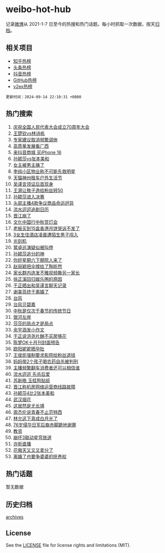 # weibo-hot-hub

记录[微博](https://www.weibo.com)从 2021-1-7 日至今的热搜和热门话题。每小时抓取一次数据，按天[归档](archives)。

## 相关项目

- [知乎热榜](https://github.com/lonnyzhang423/zhihu-hot-hub)
- [头条热榜](https://github.com/lonnyzhang423/toutiao-hot-hub)
- [抖音热榜](https://github.com/lonnyzhang423/douyin-hot-hub)
- [GitHub热榜](https://github.com/lonnyzhang423/github-hot-hub)
- [v2ex热榜](https://github.com/lonnyzhang423/v2ex-hot-hub)


`更新时间：2024-09-14 22:10:31 +0800`

## 热门搜索

1. [庆祝全国人民代表大会成立70周年大会](https://m.weibo.cn/search?containerid=100103type%3D1%26t%3D10%26q%3D%23%E5%BA%86%E7%A5%9D%E5%85%A8%E5%9B%BD%E4%BA%BA%E6%B0%91%E4%BB%A3%E8%A1%A8%E5%A4%A7%E4%BC%9A%E6%88%90%E7%AB%8B70%E5%91%A8%E5%B9%B4%E5%A4%A7%E4%BC%9A%23&stream_entry_id=51&isnewpage=1&extparam=seat%3D1%26cate%3D10103%26pos%3D0%26q%3D%2523%25E5%25BA%2586%25E7%25A5%259D%25E5%2585%25A8%25E5%259B%25BD%25E4%25BA%25BA%25E6%25B0%2591%25E4%25BB%25A3%25E8%25A1%25A8%25E5%25A4%25A7%25E4%25BC%259A%25E6%2588%2590%25E7%25AB%258B70%25E5%2591%25A8%25E5%25B9%25B4%25E5%25A4%25A7%25E4%25BC%259A%2523%26dgr%3D0%26stream_entry_id%3D51%26c_type%3D51%26filter_type%3Drealtimehot%26display_time%3D1726323029%26pre_seqid%3D17263230298460123630812)
1. [王楚钦vs林诗栋](https://m.weibo.cn/search?containerid=100103type%3D1%26t%3D10%26q%3D%E7%8E%8B%E6%A5%9A%E9%92%A6vs%E6%9E%97%E8%AF%97%E6%A0%8B&stream_entry_id=31&isnewpage=1&extparam=seat%3D1%26band_rank%3D1%26q%3D%25E7%258E%258B%25E6%25A5%259A%25E9%2592%25A6vs%25E6%259E%2597%25E8%25AF%2597%25E6%25A0%258B%26filter_type%3Drealtimehot%26c_type%3D31%26cate%3D5001%26pos%3D0%26realpos%3D1%26flag%3D1%26stream_entry_id%3D31%26lcate%3D5001%26dgr%3D0%26display_time%3D1726323029%26pre_seqid%3D17263230298460123630812)
1. [专家建议取消频繁调休](https://m.weibo.cn/search?containerid=100103type%3D1%26t%3D10%26q%3D%23%E4%B8%93%E5%AE%B6%E5%BB%BA%E8%AE%AE%E5%8F%96%E6%B6%88%E9%A2%91%E7%B9%81%E8%B0%83%E4%BC%91%23&stream_entry_id=31&isnewpage=1&extparam=seat%3D1%26band_rank%3D2%26q%3D%2523%25E4%25B8%2593%25E5%25AE%25B6%25E5%25BB%25BA%25E8%25AE%25AE%25E5%258F%2596%25E6%25B6%2588%25E9%25A2%2591%25E7%25B9%2581%25E8%25B0%2583%25E4%25BC%2591%2523%26filter_type%3Drealtimehot%26c_type%3D31%26cate%3D5001%26pos%3D1%26realpos%3D2%26flag%3D2%26stream_entry_id%3D31%26lcate%3D5001%26dgr%3D0%26display_time%3D1726323029%26pre_seqid%3D17263230298460123630812)
1. [高质量发展看广西](https://m.weibo.cn/search?containerid=100103type%3D1%26t%3D10%26q%3D%23%E9%AB%98%E8%B4%A8%E9%87%8F%E5%8F%91%E5%B1%95%E7%9C%8B%E5%B9%BF%E8%A5%BF%23&stream_entry_id=31&isnewpage=1&extparam=seat%3D1%26band_rank%3D3%26q%3D%2523%25E9%25AB%2598%25E8%25B4%25A8%25E9%2587%258F%25E5%258F%2591%25E5%25B1%2595%25E7%259C%258B%25E5%25B9%25BF%25E8%25A5%25BF%2523%26filter_type%3Drealtimehot%26c_type%3D31%26cate%3D5001%26pos%3D2%26realpos%3D3%26flag%3D1%26stream_entry_id%3D31%26lcate%3D5001%26dgr%3D0%26display_time%3D1726323029%26pre_seqid%3D17263230298460123630812)
1. [来抖音商城 买iPhone 16](https://m.weibo.cn/search?containerid=100103type%3D1%26t%3D10%26q%3D%23%E6%9D%A5%E6%8A%96%E9%9F%B3%E5%95%86%E5%9F%8E+%E4%B9%B0iPhone+16%23&stream_entry_id=31&isnewpage=1&extparam=seat%3D1%26topic_ad%3D1%26band_rank%3D4%26q%3D%2523%25E6%259D%25A5%25E6%258A%2596%25E9%259F%25B3%25E5%2595%2586%25E5%259F%258E%2520%25E4%25B9%25B0iPhone%252016%2523%26is_ad_pos%3D1%26adid%3D254980%26cate%3D5001%26pos%3D3%26filter_type%3Drealtimehot%26c_type%3D31%26stream_entry_id%3D31%26lcate%3D5001%26dgr%3D0%26display_time%3D1726323029%26pre_seqid%3D17263230298460123630812)
1. [孙颖莎vs张本美和](https://m.weibo.cn/search?containerid=100103type%3D1%26t%3D10%26q%3D%E5%AD%99%E9%A2%96%E8%8E%8Evs%E5%BC%A0%E6%9C%AC%E7%BE%8E%E5%92%8C&stream_entry_id=31&isnewpage=1&extparam=seat%3D1%26band_rank%3D4%26q%3D%25E5%25AD%2599%25E9%25A2%2596%25E8%258E%258Evs%25E5%25BC%25A0%25E6%259C%25AC%25E7%25BE%258E%25E5%2592%258C%26filter_type%3Drealtimehot%26c_type%3D31%26cate%3D5001%26pos%3D4%26realpos%3D4%26flag%3D2%26stream_entry_id%3D31%26lcate%3D5001%26dgr%3D0%26display_time%3D1726323029%26pre_seqid%3D17263230298460123630812)
1. [女主被男主捅了](https://m.weibo.cn/search?containerid=100103type%3D1%26t%3D10%26q%3D%E5%A5%B3%E4%B8%BB%E8%A2%AB%E7%94%B7%E4%B8%BB%E6%8D%85%E4%BA%86&stream_entry_id=31&isnewpage=1&extparam=seat%3D1%26band_rank%3D5%26q%3D%25E5%25A5%25B3%25E4%25B8%25BB%25E8%25A2%25AB%25E7%2594%25B7%25E4%25B8%25BB%25E6%258D%2585%25E4%25BA%2586%26filter_type%3Drealtimehot%26c_type%3D31%26cate%3D5001%26pos%3D5%26realpos%3D5%26flag%3D1%26stream_entry_id%3D31%26lcate%3D5001%26dgr%3D0%26display_time%3D1726323029%26pre_seqid%3D17263230298460123630812)
1. [李纯小区物业称不可能先救明星](https://m.weibo.cn/search?containerid=100103type%3D1%26t%3D10%26q%3D%23%E6%9D%8E%E7%BA%AF%E5%B0%8F%E5%8C%BA%E7%89%A9%E4%B8%9A%E7%A7%B0%E4%B8%8D%E5%8F%AF%E8%83%BD%E5%85%88%E6%95%91%E6%98%8E%E6%98%9F%23&stream_entry_id=31&isnewpage=1&extparam=seat%3D1%26band_rank%3D6%26q%3D%2523%25E6%259D%258E%25E7%25BA%25AF%25E5%25B0%258F%25E5%258C%25BA%25E7%2589%25A9%25E4%25B8%259A%25E7%25A7%25B0%25E4%25B8%258D%25E5%258F%25AF%25E8%2583%25BD%25E5%2585%2588%25E6%2595%2591%25E6%2598%258E%25E6%2598%259F%2523%26filter_type%3Drealtimehot%26c_type%3D31%26cate%3D5001%26pos%3D6%26realpos%3D6%26flag%3D2%26stream_entry_id%3D31%26lcate%3D5001%26dgr%3D0%26display_time%3D1726323029%26pre_seqid%3D17263230298460123630812)
1. [天猫神州租车户外生活节](https://m.weibo.cn/search?containerid=100103type%3D1%26t%3D10%26q%3D%23%E5%A4%A9%E7%8C%AB%E7%A5%9E%E5%B7%9E%E7%A7%9F%E8%BD%A6%E6%88%B7%E5%A4%96%E7%94%9F%E6%B4%BB%E8%8A%82%23&stream_entry_id=31&isnewpage=1&extparam=seat%3D1%26topic_ad%3D1%26band_rank%3D7%26q%3D%2523%25E5%25A4%25A9%25E7%258C%25AB%25E7%25A5%259E%25E5%25B7%259E%25E7%25A7%259F%25E8%25BD%25A6%25E6%2588%25B7%25E5%25A4%2596%25E7%2594%259F%25E6%25B4%25BB%25E8%258A%2582%2523%26is_ad_pos%3D1%26adid%3D255246%26cate%3D5001%26pos%3D7%26filter_type%3Drealtimehot%26c_type%3D31%26stream_entry_id%3D31%26lcate%3D5001%26dgr%3D0%26display_time%3D1726323029%26pre_seqid%3D17263230298460123630812)
1. [吴谨言领证后首现身](https://m.weibo.cn/search?containerid=100103type%3D1%26t%3D10%26q%3D%23%E5%90%B4%E8%B0%A8%E8%A8%80%E9%A2%86%E8%AF%81%E5%90%8E%E9%A6%96%E7%8E%B0%E8%BA%AB%23&stream_entry_id=31&isnewpage=1&extparam=seat%3D1%26band_rank%3D7%26q%3D%2523%25E5%2590%25B4%25E8%25B0%25A8%25E8%25A8%2580%25E9%25A2%2586%25E8%25AF%2581%25E5%2590%258E%25E9%25A6%2596%25E7%258E%25B0%25E8%25BA%25AB%2523%26filter_type%3Drealtimehot%26c_type%3D31%26cate%3D5001%26pos%3D8%26realpos%3D7%26flag%3D1%26stream_entry_id%3D31%26lcate%3D5001%26dgr%3D0%26display_time%3D1726323029%26pre_seqid%3D17263230298460123630812)
1. [王源让敖子逸给粉丝转50](https://m.weibo.cn/search?containerid=100103type%3D1%26t%3D10%26q%3D%23%E7%8E%8B%E6%BA%90%E8%AE%A9%E6%95%96%E5%AD%90%E9%80%B8%E7%BB%99%E7%B2%89%E4%B8%9D%E8%BD%AC50%23&stream_entry_id=31&isnewpage=1&extparam=seat%3D1%26band_rank%3D8%26q%3D%2523%25E7%258E%258B%25E6%25BA%2590%25E8%25AE%25A9%25E6%2595%2596%25E5%25AD%2590%25E9%2580%25B8%25E7%25BB%2599%25E7%25B2%2589%25E4%25B8%259D%25E8%25BD%25AC50%2523%26filter_type%3Drealtimehot%26c_type%3D31%26cate%3D5001%26pos%3D9%26realpos%3D8%26flag%3D1%26stream_entry_id%3D31%26lcate%3D5001%26dgr%3D0%26display_time%3D1726323029%26pre_seqid%3D17263230298460123630812)
1. [孙颖莎进入决赛](https://m.weibo.cn/search?containerid=100103type%3D1%26t%3D10%26q%3D%23%E5%AD%99%E9%A2%96%E8%8E%8E%E8%BF%9B%E5%85%A5%E5%86%B3%E8%B5%9B%23&stream_entry_id=31&isnewpage=1&extparam=seat%3D1%26band_rank%3D9%26q%3D%2523%25E5%25AD%2599%25E9%25A2%2596%25E8%258E%258E%25E8%25BF%259B%25E5%2585%25A5%25E5%2586%25B3%25E8%25B5%259B%2523%26filter_type%3Drealtimehot%26c_type%3D31%26cate%3D5001%26pos%3D10%26realpos%3D9%26flag%3D1%26stream_entry_id%3D31%26lcate%3D5001%26dgr%3D0%26display_time%3D1726323029%26pre_seqid%3D17263230298460123630812)
1. [头部主播4款争议商品命运迥异](https://m.weibo.cn/search?containerid=100103type%3D1%26t%3D10%26q%3D%23%E5%A4%B4%E9%83%A8%E4%B8%BB%E6%92%AD4%E6%AC%BE%E4%BA%89%E8%AE%AE%E5%95%86%E5%93%81%E5%91%BD%E8%BF%90%E8%BF%A5%E5%BC%82%23&stream_entry_id=31&isnewpage=1&extparam=seat%3D1%26band_rank%3D10%26q%3D%2523%25E5%25A4%25B4%25E9%2583%25A8%25E4%25B8%25BB%25E6%2592%25AD4%25E6%25AC%25BE%25E4%25BA%2589%25E8%25AE%25AE%25E5%2595%2586%25E5%2593%2581%25E5%2591%25BD%25E8%25BF%2590%25E8%25BF%25A5%25E5%25BC%2582%2523%26filter_type%3Drealtimehot%26c_type%3D31%26cate%3D5001%26pos%3D11%26realpos%3D10%26flag%3D1%26stream_entry_id%3D31%26lcate%3D5001%26dgr%3D0%26display_time%3D1726323029%26pre_seqid%3D17263230298460123630812)
1. [流水迢迢追剧日历](https://m.weibo.cn/search?containerid=100103type%3D1%26t%3D10%26q%3D%23%E6%B5%81%E6%B0%B4%E8%BF%A2%E8%BF%A2%E8%BF%BD%E5%89%A7%E6%97%A5%E5%8E%86%23&stream_entry_id=31&isnewpage=1&extparam=seat%3D1%26band_rank%3D11%26q%3D%2523%25E6%25B5%2581%25E6%25B0%25B4%25E8%25BF%25A2%25E8%25BF%25A2%25E8%25BF%25BD%25E5%2589%25A7%25E6%2597%25A5%25E5%258E%2586%2523%26filter_type%3Drealtimehot%26c_type%3D31%26cate%3D5001%26pos%3D12%26realpos%3D11%26flag%3D1%26stream_entry_id%3D31%26lcate%3D5001%26dgr%3D0%26display_time%3D1726323029%26pre_seqid%3D17263230298460123630812)
1. [晋江崩了](https://m.weibo.cn/search?containerid=100103type%3D1%26t%3D10%26q%3D%E6%99%8B%E6%B1%9F%E5%B4%A9%E4%BA%86&stream_entry_id=31&isnewpage=1&extparam=seat%3D1%26band_rank%3D12%26q%3D%25E6%2599%258B%25E6%25B1%259F%25E5%25B4%25A9%25E4%25BA%2586%26filter_type%3Drealtimehot%26c_type%3D31%26cate%3D5001%26pos%3D13%26realpos%3D12%26flag%3D0%26stream_entry_id%3D31%26lcate%3D5001%26dgr%3D0%26display_time%3D1726323029%26pre_seqid%3D17263230298460123630812)
1. [文化中国行中秋赏灯会](https://m.weibo.cn/search?containerid=100103type%3D1%26t%3D10%26q%3D%23%E6%96%87%E5%8C%96%E4%B8%AD%E5%9B%BD%E8%A1%8C%E4%B8%AD%E7%A7%8B%E8%B5%8F%E7%81%AF%E4%BC%9A%23&stream_entry_id=31&isnewpage=1&extparam=seat%3D1%26band_rank%3D13%26q%3D%2523%25E6%2596%2587%25E5%258C%2596%25E4%25B8%25AD%25E5%259B%25BD%25E8%25A1%258C%25E4%25B8%25AD%25E7%25A7%258B%25E8%25B5%258F%25E7%2581%25AF%25E4%25BC%259A%2523%26filter_type%3Drealtimehot%26c_type%3D31%26cate%3D5001%26pos%3D14%26realpos%3D13%26flag%3D1%26stream_entry_id%3D31%26lcate%3D5001%26dgr%3D0%26display_time%3D1726323029%26pre_seqid%3D17263230298460123630812)
1. [老板买到15盒香港月饼哭诉不发了](https://m.weibo.cn/search?containerid=100103type%3D1%26t%3D10%26q%3D%23%E8%80%81%E6%9D%BF%E4%B9%B0%E5%88%B015%E7%9B%92%E9%A6%99%E6%B8%AF%E6%9C%88%E9%A5%BC%E5%93%AD%E8%AF%89%E4%B8%8D%E5%8F%91%E4%BA%86%23&stream_entry_id=31&isnewpage=1&extparam=seat%3D1%26band_rank%3D14%26q%3D%2523%25E8%2580%2581%25E6%259D%25BF%25E4%25B9%25B0%25E5%2588%25B015%25E7%259B%2592%25E9%25A6%2599%25E6%25B8%25AF%25E6%259C%2588%25E9%25A5%25BC%25E5%2593%25AD%25E8%25AF%2589%25E4%25B8%258D%25E5%258F%2591%25E4%25BA%2586%2523%26filter_type%3Drealtimehot%26c_type%3D31%26cate%3D5001%26pos%3D15%26realpos%3D14%26flag%3D0%26stream_entry_id%3D31%26lcate%3D5001%26dgr%3D0%26display_time%3D1726323029%26pre_seqid%3D17263230298460123630812)
1. [3女生住酒店凌晨遭陌生男子闯入](https://m.weibo.cn/search?containerid=100103type%3D1%26t%3D10%26q%3D%233%E5%A5%B3%E7%94%9F%E4%BD%8F%E9%85%92%E5%BA%97%E5%87%8C%E6%99%A8%E9%81%AD%E9%99%8C%E7%94%9F%E7%94%B7%E5%AD%90%E9%97%AF%E5%85%A5%23&stream_entry_id=31&isnewpage=1&extparam=seat%3D1%26band_rank%3D15%26q%3D%25233%25E5%25A5%25B3%25E7%2594%259F%25E4%25BD%258F%25E9%2585%2592%25E5%25BA%2597%25E5%2587%258C%25E6%2599%25A8%25E9%2581%25AD%25E9%2599%258C%25E7%2594%259F%25E7%2594%25B7%25E5%25AD%2590%25E9%2597%25AF%25E5%2585%25A5%2523%26filter_type%3Drealtimehot%26c_type%3D31%26cate%3D5001%26pos%3D16%26realpos%3D15%26flag%3D1%26stream_entry_id%3D31%26lcate%3D5001%26dgr%3D0%26display_time%3D1726323029%26pre_seqid%3D17263230298460123630812)
1. [光刻机](https://m.weibo.cn/search?containerid=100103type%3D1%26t%3D10%26q%3D%E5%85%89%E5%88%BB%E6%9C%BA&stream_entry_id=31&isnewpage=1&extparam=seat%3D1%26band_rank%3D16%26q%3D%25E5%2585%2589%25E5%2588%25BB%25E6%259C%25BA%26filter_type%3Drealtimehot%26c_type%3D31%26cate%3D5001%26pos%3D17%26realpos%3D16%26flag%3D0%26stream_entry_id%3D31%26lcate%3D5001%26dgr%3D0%26display_time%3D1726323029%26pre_seqid%3D17263230298460123630812)
1. [鹭卓巡演疑似被叫停](https://m.weibo.cn/search?containerid=100103type%3D1%26t%3D10%26q%3D%23%E9%B9%AD%E5%8D%93%E5%B7%A1%E6%BC%94%E7%96%91%E4%BC%BC%E8%A2%AB%E5%8F%AB%E5%81%9C%23&stream_entry_id=31&isnewpage=1&extparam=seat%3D1%26band_rank%3D17%26q%3D%2523%25E9%25B9%25AD%25E5%258D%2593%25E5%25B7%25A1%25E6%25BC%2594%25E7%2596%2591%25E4%25BC%25BC%25E8%25A2%25AB%25E5%258F%25AB%25E5%2581%259C%2523%26filter_type%3Drealtimehot%26c_type%3D31%26cate%3D5001%26pos%3D18%26realpos%3D17%26flag%3D0%26stream_entry_id%3D31%26lcate%3D5001%26dgr%3D0%26display_time%3D1726323029%26pre_seqid%3D17263230298460123630812)
1. [孙颖莎追分的神](https://m.weibo.cn/search?containerid=100103type%3D1%26t%3D10%26q%3D%23%E5%AD%99%E9%A2%96%E8%8E%8E%E8%BF%BD%E5%88%86%E7%9A%84%E7%A5%9E%23&stream_entry_id=31&isnewpage=1&extparam=seat%3D1%26band_rank%3D18%26q%3D%2523%25E5%25AD%2599%25E9%25A2%2596%25E8%258E%258E%25E8%25BF%25BD%25E5%2588%2586%25E7%259A%2584%25E7%25A5%259E%2523%26filter_type%3Drealtimehot%26c_type%3D31%26cate%3D5001%26pos%3D19%26realpos%3D18%26flag%3D1%26stream_entry_id%3D31%26lcate%3D5001%26dgr%3D0%26display_time%3D1726323029%26pre_seqid%3D17263230298460123630812)
1. [你好星期六下期院人来了](https://m.weibo.cn/search?containerid=100103type%3D1%26t%3D10%26q%3D%23%E4%BD%A0%E5%A5%BD%E6%98%9F%E6%9C%9F%E5%85%AD%E4%B8%8B%E6%9C%9F%E9%99%A2%E4%BA%BA%E6%9D%A5%E4%BA%86%23&stream_entry_id=31&isnewpage=1&extparam=seat%3D1%26band_rank%3D19%26q%3D%2523%25E4%25BD%25A0%25E5%25A5%25BD%25E6%2598%259F%25E6%259C%259F%25E5%2585%25AD%25E4%25B8%258B%25E6%259C%259F%25E9%2599%25A2%25E4%25BA%25BA%25E6%259D%25A5%25E4%25BA%2586%2523%26filter_type%3Drealtimehot%26c_type%3D31%26cate%3D5001%26pos%3D20%26realpos%3D19%26flag%3D1%26stream_entry_id%3D31%26lcate%3D5001%26dgr%3D0%26display_time%3D1726323029%26pre_seqid%3D17263230298460123630812)
1. [赵丽颖把伞撑给了陶昕然](https://m.weibo.cn/search?containerid=100103type%3D1%26t%3D10%26q%3D%E8%B5%B5%E4%B8%BD%E9%A2%96%E6%8A%8A%E4%BC%9E%E6%92%91%E7%BB%99%E4%BA%86%E9%99%B6%E6%98%95%E7%84%B6&stream_entry_id=31&isnewpage=1&extparam=seat%3D1%26band_rank%3D20%26q%3D%25E8%25B5%25B5%25E4%25B8%25BD%25E9%25A2%2596%25E6%258A%258A%25E4%25BC%259E%25E6%2592%2591%25E7%25BB%2599%25E4%25BA%2586%25E9%2599%25B6%25E6%2598%2595%25E7%2584%25B6%26filter_type%3Drealtimehot%26c_type%3D31%26cate%3D5001%26pos%3D21%26realpos%3D20%26flag%3D1%26stream_entry_id%3D31%26lcate%3D5001%26dgr%3D0%26display_time%3D1726323029%26pre_seqid%3D17263230298460123630812)
1. [家长群内连发不雅视频撕另一家长](https://m.weibo.cn/search?containerid=100103type%3D1%26t%3D10%26q%3D%23%E5%AE%B6%E9%95%BF%E7%BE%A4%E5%86%85%E8%BF%9E%E5%8F%91%E4%B8%8D%E9%9B%85%E8%A7%86%E9%A2%91%E6%92%95%E5%8F%A6%E4%B8%80%E5%AE%B6%E9%95%BF%23&stream_entry_id=31&isnewpage=1&extparam=seat%3D1%26band_rank%3D21%26q%3D%2523%25E5%25AE%25B6%25E9%2595%25BF%25E7%25BE%25A4%25E5%2586%2585%25E8%25BF%259E%25E5%258F%2591%25E4%25B8%258D%25E9%259B%2585%25E8%25A7%2586%25E9%25A2%2591%25E6%2592%2595%25E5%258F%25A6%25E4%25B8%2580%25E5%25AE%25B6%25E9%2595%25BF%2523%26filter_type%3Drealtimehot%26c_type%3D31%26cate%3D5001%26pos%3D22%26realpos%3D21%26flag%3D2%26stream_entry_id%3D31%26lcate%3D5001%26dgr%3D0%26display_time%3D1726323029%26pre_seqid%3D17263230298460123630812)
1. [徐正溪回归娱乐圈的原因](https://m.weibo.cn/search?containerid=100103type%3D1%26t%3D10%26q%3D%23%E5%BE%90%E6%AD%A3%E6%BA%AA%E5%9B%9E%E5%BD%92%E5%A8%B1%E4%B9%90%E5%9C%88%E7%9A%84%E5%8E%9F%E5%9B%A0%23&stream_entry_id=31&isnewpage=1&extparam=seat%3D1%26band_rank%3D22%26q%3D%2523%25E5%25BE%2590%25E6%25AD%25A3%25E6%25BA%25AA%25E5%259B%259E%25E5%25BD%2592%25E5%25A8%25B1%25E4%25B9%2590%25E5%259C%2588%25E7%259A%2584%25E5%258E%259F%25E5%259B%25A0%2523%26filter_type%3Drealtimehot%26c_type%3D31%26cate%3D5001%26pos%3D23%26realpos%3D22%26flag%3D2%26stream_entry_id%3D31%26lcate%3D5001%26dgr%3D0%26display_time%3D1726323029%26pre_seqid%3D17263230298460123630812)
1. [于正晒出和吴谨言聊天记录](https://m.weibo.cn/search?containerid=100103type%3D1%26t%3D10%26q%3D%23%E4%BA%8E%E6%AD%A3%E6%99%92%E5%87%BA%E5%92%8C%E5%90%B4%E8%B0%A8%E8%A8%80%E8%81%8A%E5%A4%A9%E8%AE%B0%E5%BD%95%23&stream_entry_id=31&isnewpage=1&extparam=seat%3D1%26band_rank%3D23%26q%3D%2523%25E4%25BA%258E%25E6%25AD%25A3%25E6%2599%2592%25E5%2587%25BA%25E5%2592%258C%25E5%2590%25B4%25E8%25B0%25A8%25E8%25A8%2580%25E8%2581%258A%25E5%25A4%25A9%25E8%25AE%25B0%25E5%25BD%2595%2523%26filter_type%3Drealtimehot%26c_type%3D31%26cate%3D5001%26pos%3D24%26realpos%3D23%26flag%3D2%26stream_entry_id%3D31%26lcate%3D5001%26dgr%3D0%26display_time%3D1726323029%26pre_seqid%3D17263230298460123630812)
1. [谢美蓝终于离婚了](https://m.weibo.cn/search?containerid=100103type%3D1%26t%3D10%26q%3D%23%E8%B0%A2%E7%BE%8E%E8%93%9D%E7%BB%88%E4%BA%8E%E7%A6%BB%E5%A9%9A%E4%BA%86%23&stream_entry_id=31&isnewpage=1&extparam=seat%3D1%26band_rank%3D24%26q%3D%2523%25E8%25B0%25A2%25E7%25BE%258E%25E8%2593%259D%25E7%25BB%2588%25E4%25BA%258E%25E7%25A6%25BB%25E5%25A9%259A%25E4%25BA%2586%2523%26filter_type%3Drealtimehot%26c_type%3D31%26cate%3D5001%26pos%3D25%26realpos%3D24%26flag%3D0%26stream_entry_id%3D31%26lcate%3D5001%26dgr%3D0%26display_time%3D1726323029%26pre_seqid%3D17263230298460123630812)
1. [台风](https://m.weibo.cn/search?containerid=100103type%3D1%26t%3D10%26q%3D%E5%8F%B0%E9%A3%8E&stream_entry_id=31&isnewpage=1&extparam=seat%3D1%26band_rank%3D25%26q%3D%25E5%258F%25B0%25E9%25A3%258E%26filter_type%3Drealtimehot%26c_type%3D31%26cate%3D5001%26pos%3D26%26realpos%3D25%26flag%3D0%26stream_entry_id%3D31%26lcate%3D5001%26dgr%3D0%26display_time%3D1726323029%26pre_seqid%3D17263230298460123630812)
1. [台风贝碧嘉](https://m.weibo.cn/search?containerid=100103type%3D1%26t%3D10%26q%3D%E5%8F%B0%E9%A3%8E%E8%B4%9D%E7%A2%A7%E5%98%89&stream_entry_id=31&isnewpage=1&extparam=seat%3D1%26band_rank%3D26%26q%3D%25E5%258F%25B0%25E9%25A3%258E%25E8%25B4%259D%25E7%25A2%25A7%25E5%2598%2589%26filter_type%3Drealtimehot%26c_type%3D31%26cate%3D5001%26pos%3D27%26realpos%3D26%26flag%3D1%26stream_entry_id%3D31%26lcate%3D5001%26dgr%3D0%26display_time%3D1726323029%26pre_seqid%3D17263230298460123630812)
1. [中秋是仅次于春节的传统节日](https://m.weibo.cn/search?containerid=100103type%3D1%26t%3D10%26q%3D%23%E4%B8%AD%E7%A7%8B%E6%98%AF%E4%BB%85%E6%AC%A1%E4%BA%8E%E6%98%A5%E8%8A%82%E7%9A%84%E4%BC%A0%E7%BB%9F%E8%8A%82%E6%97%A5%23&stream_entry_id=31&isnewpage=1&extparam=seat%3D1%26band_rank%3D27%26q%3D%2523%25E4%25B8%25AD%25E7%25A7%258B%25E6%2598%25AF%25E4%25BB%2585%25E6%25AC%25A1%25E4%25BA%258E%25E6%2598%25A5%25E8%258A%2582%25E7%259A%2584%25E4%25BC%25A0%25E7%25BB%259F%25E8%258A%2582%25E6%2597%25A5%2523%26filter_type%3Drealtimehot%26c_type%3D31%26cate%3D5001%26pos%3D28%26realpos%3D27%26flag%3D0%26stream_entry_id%3D31%26lcate%3D5001%26dgr%3D0%26display_time%3D1726323029%26pre_seqid%3D17263230298460123630812)
1. [银河左岸](https://m.weibo.cn/search?containerid=100103type%3D1%26t%3D10%26q%3D%E9%93%B6%E6%B2%B3%E5%B7%A6%E5%B2%B8&stream_entry_id=31&isnewpage=1&extparam=seat%3D1%26band_rank%3D28%26q%3D%25E9%2593%25B6%25E6%25B2%25B3%25E5%25B7%25A6%25E5%25B2%25B8%26filter_type%3Drealtimehot%26c_type%3D31%26cate%3D5001%26pos%3D29%26realpos%3D28%26flag%3D0%26stream_entry_id%3D31%26lcate%3D5001%26dgr%3D0%26display_time%3D1726323029%26pre_seqid%3D17263230298460123630812)
1. [莎莎的局点才是局点](https://m.weibo.cn/search?containerid=100103type%3D1%26t%3D10%26q%3D%E8%8E%8E%E8%8E%8E%E7%9A%84%E5%B1%80%E7%82%B9%E6%89%8D%E6%98%AF%E5%B1%80%E7%82%B9&stream_entry_id=31&isnewpage=1&extparam=seat%3D1%26band_rank%3D29%26q%3D%25E8%258E%258E%25E8%258E%258E%25E7%259A%2584%25E5%25B1%2580%25E7%2582%25B9%25E6%2589%258D%25E6%2598%25AF%25E5%25B1%2580%25E7%2582%25B9%26filter_type%3Drealtimehot%26c_type%3D31%26cate%3D5001%26pos%3D30%26realpos%3D29%26flag%3D1%26stream_entry_id%3D31%26lcate%3D5001%26dgr%3D0%26display_time%3D1726323029%26pre_seqid%3D17263230298460123630812)
1. [余宇涵发小作文](https://m.weibo.cn/search?containerid=100103type%3D1%26t%3D10%26q%3D%E4%BD%99%E5%AE%87%E6%B6%B5%E5%8F%91%E5%B0%8F%E4%BD%9C%E6%96%87&stream_entry_id=31&isnewpage=1&extparam=seat%3D1%26band_rank%3D30%26q%3D%25E4%25BD%2599%25E5%25AE%2587%25E6%25B6%25B5%25E5%258F%2591%25E5%25B0%258F%25E4%25BD%259C%25E6%2596%2587%26filter_type%3Drealtimehot%26c_type%3D31%26cate%3D5001%26pos%3D31%26realpos%3D30%26flag%3D0%26stream_entry_id%3D31%26lcate%3D5001%26dgr%3D0%26display_time%3D1726323029%26pre_seqid%3D17263230298460123630812)
1. [于正说洪尧片酬不买房够花](https://m.weibo.cn/search?containerid=100103type%3D1%26t%3D10%26q%3D%E4%BA%8E%E6%AD%A3%E8%AF%B4%E6%B4%AA%E5%B0%A7%E7%89%87%E9%85%AC%E4%B8%8D%E4%B9%B0%E6%88%BF%E5%A4%9F%E8%8A%B1&stream_entry_id=31&isnewpage=1&extparam=seat%3D1%26band_rank%3D31%26q%3D%25E4%25BA%258E%25E6%25AD%25A3%25E8%25AF%25B4%25E6%25B4%25AA%25E5%25B0%25A7%25E7%2589%2587%25E9%2585%25AC%25E4%25B8%258D%25E4%25B9%25B0%25E6%2588%25BF%25E5%25A4%259F%25E8%258A%25B1%26filter_type%3Drealtimehot%26c_type%3D31%26cate%3D5001%26pos%3D32%26realpos%3D31%26flag%3D1%26stream_entry_id%3D31%26lcate%3D5001%26dgr%3D0%26display_time%3D1726323029%26pre_seqid%3D17263230298460123630812)
1. [陈梦OK十月刊封面预告](https://m.weibo.cn/search?containerid=100103type%3D1%26t%3D10%26q%3D%23%E9%99%88%E6%A2%A6OK%E5%8D%81%E6%9C%88%E5%88%8A%E5%B0%81%E9%9D%A2%E9%A2%84%E5%91%8A%23&stream_entry_id=31&isnewpage=1&extparam=seat%3D1%26band_rank%3D32%26q%3D%2523%25E9%2599%2588%25E6%25A2%25A6OK%25E5%258D%2581%25E6%259C%2588%25E5%2588%258A%25E5%25B0%2581%25E9%259D%25A2%25E9%25A2%2584%25E5%2591%258A%2523%26filter_type%3Drealtimehot%26c_type%3D31%26cate%3D5001%26pos%3D33%26realpos%3D32%26flag%3D1%26stream_entry_id%3D31%26lcate%3D5001%26dgr%3D0%26display_time%3D1726323029%26pre_seqid%3D17263230298460123630812)
1. [欧阳妮妮晒孕肚](https://m.weibo.cn/search?containerid=100103type%3D1%26t%3D10%26q%3D%23%E6%AC%A7%E9%98%B3%E5%A6%AE%E5%A6%AE%E6%99%92%E5%AD%95%E8%82%9A%23&stream_entry_id=31&isnewpage=1&extparam=seat%3D1%26band_rank%3D33%26q%3D%2523%25E6%25AC%25A7%25E9%2598%25B3%25E5%25A6%25AE%25E5%25A6%25AE%25E6%2599%2592%25E5%25AD%2595%25E8%2582%259A%2523%26filter_type%3Drealtimehot%26c_type%3D31%26cate%3D5001%26pos%3D34%26realpos%3D33%26flag%3D0%26stream_entry_id%3D31%26lcate%3D5001%26dgr%3D0%26display_time%3D1726323029%26pre_seqid%3D17263230298460123630812)
1. [王俊凯强制要求影院给粉丝退钱](https://m.weibo.cn/search?containerid=100103type%3D1%26t%3D10%26q%3D%23%E7%8E%8B%E4%BF%8A%E5%87%AF%E5%BC%BA%E5%88%B6%E8%A6%81%E6%B1%82%E5%BD%B1%E9%99%A2%E7%BB%99%E7%B2%89%E4%B8%9D%E9%80%80%E9%92%B1%23&stream_entry_id=31&isnewpage=1&extparam=seat%3D1%26band_rank%3D34%26q%3D%2523%25E7%258E%258B%25E4%25BF%258A%25E5%2587%25AF%25E5%25BC%25BA%25E5%2588%25B6%25E8%25A6%2581%25E6%25B1%2582%25E5%25BD%25B1%25E9%2599%25A2%25E7%25BB%2599%25E7%25B2%2589%25E4%25B8%259D%25E9%2580%2580%25E9%2592%25B1%2523%26filter_type%3Drealtimehot%26c_type%3D31%26cate%3D5001%26pos%3D35%26realpos%3D34%26flag%3D0%26stream_entry_id%3D31%26lcate%3D5001%26dgr%3D0%26display_time%3D1726323029%26pre_seqid%3D17263230298460123630812)
1. [妈妈带2个孩子喝农药自杀被判刑](https://m.weibo.cn/search?containerid=100103type%3D1%26t%3D10%26q%3D%23%E5%A6%88%E5%A6%88%E5%B8%A62%E4%B8%AA%E5%AD%A9%E5%AD%90%E5%96%9D%E5%86%9C%E8%8D%AF%E8%87%AA%E6%9D%80%E8%A2%AB%E5%88%A4%E5%88%91%23&stream_entry_id=31&isnewpage=1&extparam=seat%3D1%26band_rank%3D35%26q%3D%2523%25E5%25A6%2588%25E5%25A6%2588%25E5%25B8%25A62%25E4%25B8%25AA%25E5%25AD%25A9%25E5%25AD%2590%25E5%2596%259D%25E5%2586%259C%25E8%258D%25AF%25E8%2587%25AA%25E6%259D%2580%25E8%25A2%25AB%25E5%2588%25A4%25E5%2588%2591%2523%26filter_type%3Drealtimehot%26c_type%3D31%26cate%3D5001%26pos%3D36%26realpos%3D35%26flag%3D0%26stream_entry_id%3D31%26lcate%3D5001%26dgr%3D0%26display_time%3D1726323029%26pre_seqid%3D17263230298460123630812)
1. [主播频繁翻车消费者还可以相信谁](https://m.weibo.cn/search?containerid=100103type%3D1%26t%3D10%26q%3D%23%E4%B8%BB%E6%92%AD%E9%A2%91%E7%B9%81%E7%BF%BB%E8%BD%A6%E6%B6%88%E8%B4%B9%E8%80%85%E8%BF%98%E5%8F%AF%E4%BB%A5%E7%9B%B8%E4%BF%A1%E8%B0%81%23&stream_entry_id=31&isnewpage=1&extparam=seat%3D1%26band_rank%3D36%26q%3D%2523%25E4%25B8%25BB%25E6%2592%25AD%25E9%25A2%2591%25E7%25B9%2581%25E7%25BF%25BB%25E8%25BD%25A6%25E6%25B6%2588%25E8%25B4%25B9%25E8%2580%2585%25E8%25BF%2598%25E5%258F%25AF%25E4%25BB%25A5%25E7%259B%25B8%25E4%25BF%25A1%25E8%25B0%2581%2523%26filter_type%3Drealtimehot%26c_type%3D31%26cate%3D5001%26pos%3D37%26realpos%3D36%26flag%3D1%26stream_entry_id%3D31%26lcate%3D5001%26dgr%3D0%26display_time%3D1726323029%26pre_seqid%3D17263230298460123630812)
1. [流水迢迢 先杀后爱](https://m.weibo.cn/search?containerid=100103type%3D1%26t%3D10%26q%3D%E6%B5%81%E6%B0%B4%E8%BF%A2%E8%BF%A2+%E5%85%88%E6%9D%80%E5%90%8E%E7%88%B1&stream_entry_id=31&isnewpage=1&extparam=seat%3D1%26band_rank%3D37%26q%3D%25E6%25B5%2581%25E6%25B0%25B4%25E8%25BF%25A2%25E8%25BF%25A2%2520%25E5%2585%2588%25E6%259D%2580%25E5%2590%258E%25E7%2588%25B1%26filter_type%3Drealtimehot%26c_type%3D31%26cate%3D5001%26pos%3D38%26realpos%3D37%26flag%3D1%26stream_entry_id%3D31%26lcate%3D5001%26dgr%3D0%26display_time%3D1726323029%26pre_seqid%3D17263230298460123630812)
1. [苏新皓 玉桂狗贴纸](https://m.weibo.cn/search?containerid=100103type%3D1%26t%3D10%26q%3D%E8%8B%8F%E6%96%B0%E7%9A%93+%E7%8E%89%E6%A1%82%E7%8B%97%E8%B4%B4%E7%BA%B8&stream_entry_id=31&isnewpage=1&extparam=seat%3D1%26band_rank%3D38%26q%3D%25E8%258B%258F%25E6%2596%25B0%25E7%259A%2593%2520%25E7%258E%2589%25E6%25A1%2582%25E7%258B%2597%25E8%25B4%25B4%25E7%25BA%25B8%26filter_type%3Drealtimehot%26c_type%3D31%26cate%3D5001%26pos%3D39%26realpos%3D38%26flag%3D1%26stream_entry_id%3D31%26lcate%3D5001%26dgr%3D0%26display_time%3D1726323029%26pre_seqid%3D17263230298460123630812)
1. [晋江称机房网络运营商线路故障](https://m.weibo.cn/search?containerid=100103type%3D1%26t%3D10%26q%3D%23%E6%99%8B%E6%B1%9F%E7%A7%B0%E6%9C%BA%E6%88%BF%E7%BD%91%E7%BB%9C%E8%BF%90%E8%90%A5%E5%95%86%E7%BA%BF%E8%B7%AF%E6%95%85%E9%9A%9C%23&stream_entry_id=31&isnewpage=1&extparam=seat%3D1%26band_rank%3D39%26q%3D%2523%25E6%2599%258B%25E6%25B1%259F%25E7%25A7%25B0%25E6%259C%25BA%25E6%2588%25BF%25E7%25BD%2591%25E7%25BB%259C%25E8%25BF%2590%25E8%2590%25A5%25E5%2595%2586%25E7%25BA%25BF%25E8%25B7%25AF%25E6%2595%2585%25E9%259A%259C%2523%26filter_type%3Drealtimehot%26c_type%3D31%26cate%3D5001%26pos%3D40%26realpos%3D39%26flag%3D0%26stream_entry_id%3D31%26lcate%3D5001%26dgr%3D0%26display_time%3D1726323029%26pre_seqid%3D17263230298460123630812)
1. [孙颖莎4比2张本美和](https://m.weibo.cn/search?containerid=100103type%3D1%26t%3D10%26q%3D%23%E5%AD%99%E9%A2%96%E8%8E%8E4%E6%AF%942%E5%BC%A0%E6%9C%AC%E7%BE%8E%E5%92%8C%23&stream_entry_id=31&isnewpage=1&extparam=seat%3D1%26band_rank%3D40%26q%3D%2523%25E5%25AD%2599%25E9%25A2%2596%25E8%258E%258E4%25E6%25AF%25942%25E5%25BC%25A0%25E6%259C%25AC%25E7%25BE%258E%25E5%2592%258C%2523%26filter_type%3Drealtimehot%26c_type%3D31%26cate%3D5001%26pos%3D41%26realpos%3D40%26flag%3D1%26stream_entry_id%3D31%26lcate%3D5001%26dgr%3D0%26display_time%3D1726323029%26pre_seqid%3D17263230298460123630812)
1. [武汉烟花](https://m.weibo.cn/search?containerid=100103type%3D1%26t%3D10%26q%3D%E6%AD%A6%E6%B1%89%E7%83%9F%E8%8A%B1&stream_entry_id=31&isnewpage=1&extparam=seat%3D1%26band_rank%3D41%26q%3D%25E6%25AD%25A6%25E6%25B1%2589%25E7%2583%259F%25E8%258A%25B1%26filter_type%3Drealtimehot%26c_type%3D31%26cate%3D5001%26pos%3D42%26realpos%3D41%26flag%3D0%26stream_entry_id%3D31%26lcate%3D5001%26dgr%3D0%26display_time%3D1726323029%26pre_seqid%3D17263230298460123630812)
1. [这居然是尤长靖](https://m.weibo.cn/search?containerid=100103type%3D1%26t%3D10%26q%3D%E8%BF%99%E5%B1%85%E7%84%B6%E6%98%AF%E5%B0%A4%E9%95%BF%E9%9D%96&stream_entry_id=31&isnewpage=1&extparam=seat%3D1%26band_rank%3D42%26q%3D%25E8%25BF%2599%25E5%25B1%2585%25E7%2584%25B6%25E6%2598%25AF%25E5%25B0%25A4%25E9%2595%25BF%25E9%259D%2596%26filter_type%3Drealtimehot%26c_type%3D31%26cate%3D5001%26pos%3D43%26realpos%3D42%26flag%3D0%26stream_entry_id%3D31%26lcate%3D5001%26dgr%3D0%26display_time%3D1726323029%26pre_seqid%3D17263230298460123630812)
1. [周杰伦说青春不止范特西](https://m.weibo.cn/search?containerid=100103type%3D1%26t%3D10%26q%3D%23%E5%91%A8%E6%9D%B0%E4%BC%A6%E8%AF%B4%E9%9D%92%E6%98%A5%E4%B8%8D%E6%AD%A2%E8%8C%83%E7%89%B9%E8%A5%BF%23&stream_entry_id=31&isnewpage=1&extparam=seat%3D1%26band_rank%3D43%26q%3D%2523%25E5%2591%25A8%25E6%259D%25B0%25E4%25BC%25A6%25E8%25AF%25B4%25E9%259D%2592%25E6%2598%25A5%25E4%25B8%258D%25E6%25AD%25A2%25E8%258C%2583%25E7%2589%25B9%25E8%25A5%25BF%2523%26filter_type%3Drealtimehot%26adid%3D254945%26c_type%3D31%26cate%3D5001%26pos%3D44%26flag%3D0%26realpos%3D43%26stream_entry_id%3D31%26lcate%3D5001%26dgr%3D0%26display_time%3D1726323029%26pre_seqid%3D17263230298460123630812)
1. [林允这下真成白月光了](https://m.weibo.cn/search?containerid=100103type%3D1%26t%3D10%26q%3D%E6%9E%97%E5%85%81%E8%BF%99%E4%B8%8B%E7%9C%9F%E6%88%90%E7%99%BD%E6%9C%88%E5%85%89%E4%BA%86&stream_entry_id=31&isnewpage=1&extparam=seat%3D1%26band_rank%3D44%26q%3D%25E6%259E%2597%25E5%2585%2581%25E8%25BF%2599%25E4%25B8%258B%25E7%259C%259F%25E6%2588%2590%25E7%2599%25BD%25E6%259C%2588%25E5%2585%2589%25E4%25BA%2586%26filter_type%3Drealtimehot%26c_type%3D31%26cate%3D5001%26pos%3D45%26realpos%3D44%26flag%3D1%26stream_entry_id%3D31%26lcate%3D5001%26dgr%3D0%26display_time%3D1726323029%26pre_seqid%3D17263230298460123630812)
1. [76岁侵华日军后裔赤脚跪地谢罪](https://m.weibo.cn/search?containerid=100103type%3D1%26t%3D10%26q%3D%2376%E5%B2%81%E4%BE%B5%E5%8D%8E%E6%97%A5%E5%86%9B%E5%90%8E%E8%A3%94%E8%B5%A4%E8%84%9A%E8%B7%AA%E5%9C%B0%E8%B0%A2%E7%BD%AA%23&stream_entry_id=31&isnewpage=1&extparam=seat%3D1%26band_rank%3D45%26q%3D%252376%25E5%25B2%2581%25E4%25BE%25B5%25E5%258D%258E%25E6%2597%25A5%25E5%2586%259B%25E5%2590%258E%25E8%25A3%2594%25E8%25B5%25A4%25E8%2584%259A%25E8%25B7%25AA%25E5%259C%25B0%25E8%25B0%25A2%25E7%25BD%25AA%2523%26filter_type%3Drealtimehot%26c_type%3D31%26cate%3D5001%26pos%3D46%26realpos%3D45%26flag%3D0%26stream_entry_id%3D31%26lcate%3D5001%26dgr%3D0%26display_time%3D1726323029%26pre_seqid%3D17263230298460123630812)
1. [教资](https://m.weibo.cn/search?containerid=100103type%3D1%26t%3D10%26q%3D%E6%95%99%E8%B5%84&stream_entry_id=31&isnewpage=1&extparam=seat%3D1%26band_rank%3D46%26q%3D%25E6%2595%2599%25E8%25B5%2584%26filter_type%3Drealtimehot%26c_type%3D31%26cate%3D5001%26pos%3D47%26realpos%3D46%26flag%3D1%26stream_entry_id%3D31%26lcate%3D5001%26dgr%3D0%26display_time%3D1726323029%26pre_seqid%3D17263230298460123630812)
1. [崩坏3联动星穹铁道](https://m.weibo.cn/search?containerid=100103type%3D1%26t%3D10%26q%3D%23%E5%B4%A9%E5%9D%8F3%E8%81%94%E5%8A%A8%E6%98%9F%E7%A9%B9%E9%93%81%E9%81%93%23&stream_entry_id=31&isnewpage=1&extparam=seat%3D1%26band_rank%3D47%26q%3D%2523%25E5%25B4%25A9%25E5%259D%258F3%25E8%2581%2594%25E5%258A%25A8%25E6%2598%259F%25E7%25A9%25B9%25E9%2593%2581%25E9%2581%2593%2523%26filter_type%3Drealtimehot%26c_type%3D31%26cate%3D5001%26pos%3D48%26realpos%3D47%26flag%3D1%26stream_entry_id%3D31%26lcate%3D5001%26dgr%3D0%26display_time%3D1726323029%26pre_seqid%3D17263230298460123630812)
1. [许昕直播](https://m.weibo.cn/search?containerid=100103type%3D1%26t%3D10%26q%3D%E8%AE%B8%E6%98%95%E7%9B%B4%E6%92%AD&stream_entry_id=31&isnewpage=1&extparam=seat%3D1%26band_rank%3D48%26q%3D%25E8%25AE%25B8%25E6%2598%2595%25E7%259B%25B4%25E6%2592%25AD%26filter_type%3Drealtimehot%26c_type%3D31%26cate%3D5001%26pos%3D49%26realpos%3D48%26flag%3D1%26stream_entry_id%3D31%26lcate%3D5001%26dgr%3D0%26display_time%3D1726323029%26pre_seqid%3D17263230298460123630812)
1. [花傲天又又又拿分了](https://m.weibo.cn/search?containerid=100103type%3D1%26t%3D10%26q%3D%23%E8%8A%B1%E5%82%B2%E5%A4%A9%E5%8F%88%E5%8F%88%E5%8F%88%E6%8B%BF%E5%88%86%E4%BA%86%23&stream_entry_id=31&isnewpage=1&extparam=seat%3D1%26band_rank%3D49%26q%3D%2523%25E8%258A%25B1%25E5%2582%25B2%25E5%25A4%25A9%25E5%258F%2588%25E5%258F%2588%25E5%258F%2588%25E6%258B%25BF%25E5%2588%2586%25E4%25BA%2586%2523%26filter_type%3Drealtimehot%26c_type%3D31%26cate%3D5001%26pos%3D50%26realpos%3D49%26flag%3D1%26stream_entry_id%3D31%26lcate%3D5001%26dgr%3D0%26display_time%3D1726323029%26pre_seqid%3D17263230298460123630812)
1. [离婚了也要争婆婆的抚养权](https://m.weibo.cn/search?containerid=100103type%3D1%26t%3D10%26q%3D%E7%A6%BB%E5%A9%9A%E4%BA%86%E4%B9%9F%E8%A6%81%E4%BA%89%E5%A9%86%E5%A9%86%E7%9A%84%E6%8A%9A%E5%85%BB%E6%9D%83&stream_entry_id=31&isnewpage=1&extparam=seat%3D1%26band_rank%3D50%26q%3D%25E7%25A6%25BB%25E5%25A9%259A%25E4%25BA%2586%25E4%25B9%259F%25E8%25A6%2581%25E4%25BA%2589%25E5%25A9%2586%25E5%25A9%2586%25E7%259A%2584%25E6%258A%259A%25E5%2585%25BB%25E6%259D%2583%26filter_type%3Drealtimehot%26c_type%3D31%26cate%3D5001%26pos%3D51%26realpos%3D50%26flag%3D1%26stream_entry_id%3D31%26lcate%3D5001%26dgr%3D0%26display_time%3D1726323029%26pre_seqid%3D17263230298460123630812)

## 热门话题

暂无数据

## 历史归档

[archives](archives)

## License

See the [LICENSE](LICENSE) file for license rights and limitations (MIT).
